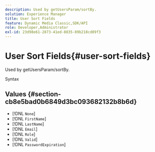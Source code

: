```yaml
---
description: Used by getUsersParam/sortBy.
solution: Experience Manager
title: User Sort Fields
feature: Dynamic Media Classic,SDK/API
role: Developer,Administrator
exl-id: 23d98e61-2873-41ed-8835-89b218cd89f3
---
```

# User Sort Fields{#user-sort-fields}

Used by getUsersParam/sortBy.

 Syntax 

## Values {#section-cb8e5bad0b6849d3bc093682132b8b6d}

* [!DNL `None`] 
* [!DNL `FirstName`] 
* [!DNL `LastName`] 
* [!DNL `Email`] 
* [!DNL `Role`] 
* [!DNL `Valid`] 
* [!DNL `PasswordExpiration`]
